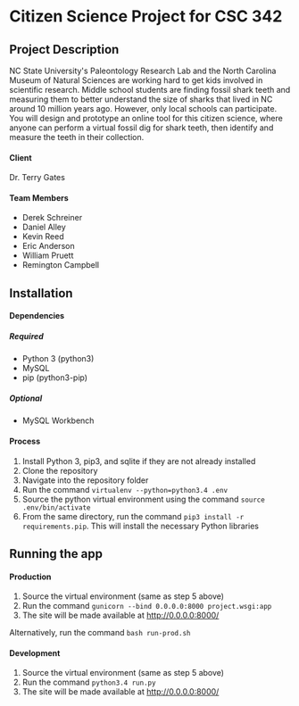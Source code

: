 # Citizen Science Project for CSC 342

## Project Description

NC State University's Paleontology Research Lab and the North Carolina Museum of Natural Sciences are working hard to get kids involved in scientific research. Middle school students are finding fossil shark teeth and measuring them to better understand the size of sharks that lived in NC around 10 million years ago. However, only local schools can participate. You will design and prototype an online tool for this citizen science, where anyone can perform a virtual fossil dig for shark teeth, then identify and measure the teeth in their collection.
 
#### Client

Dr. Terry Gates

#### Team Members

* Derek Schreiner
* Daniel Alley
* Kevin Reed
* Eric Anderson
* William Pruett
* Remington Campbell

## Installation

#### Dependencies

##### Required

* Python 3   (python3)
* MySQL
* pip   (python3-pip)

##### Optional

* MySQL Workbench

#### Process

1. Install Python 3, pip3, and sqlite if they are not already installed
2. Clone the repository
3. Navigate into the repository folder
4. Run the command ```virtualenv --python=python3.4 .env```
5. Source the python virtual environment using the command ```source .env/bin/activate```
6. From the same directory, run the command ```pip3 install -r requirements.pip```.  This will install the necessary Python libraries

## Running the app

#### Production

1. Source the virtual environment (same as step 5 above)
2. Run the command ```gunicorn --bind 0.0.0.0:8000 project.wsgi:app```
3. The site will be made available at http://0.0.0.0:8000/

Alternatively, run the command ```bash run-prod.sh```

#### Development

1. Source the virtual environment (same as step 5 above)
2. Run the command ```python3.4 run.py```
3. The site will be made available at http://0.0.0.0:8000/

